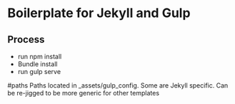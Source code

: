 # Boilerplate for Jekyll and Gulp

## Process
- run npm install
- Bundle install
- run gulp serve

#paths
Paths located in _assets/gulp_config. Some are Jekyll specific. Can be re-jigged to be more generic for other templates
